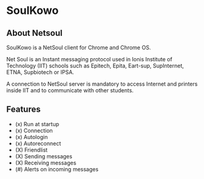 SoulKowo
========

About Netsoul
-------------

SoulKowo is a NetSoul client for Chrome and Chrome OS.

Net Soul is an Instant messaging protocol used in Ionis Institute of
Technology (IIT) schools such as Epitech, Epita, Eart-sup, SupInternet,
ETNA, Supbiotech or IPSA.

A connection to NetSoul server is mandatory to access Internet and
printers inside IIT and to communicate with other students.

Features
--------

* (x) Run at startup
* (x) Connection
* (x) Autologin
* (x) Autoreconnect
* (X) Friendlist
* (X) Sending messages
* (X) Receiving messages
* (#) Alerts on incoming messages